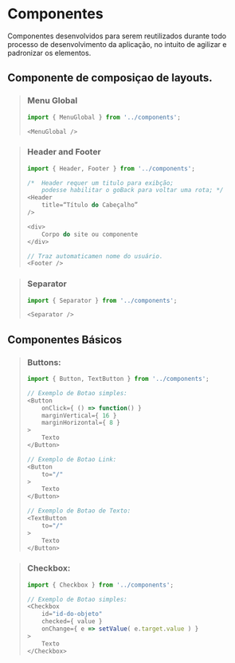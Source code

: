 # Componentes
Componentes desenvolvidos para serem reutilizados durante todo processo de desenvolvimento da aplicação, no intuito de agilizar e padronizar os elementos.

## Componente de composiçao de layouts.

> ### Menu Global
>   ```javascript
>   import { MenuGlobal } from '../components';
>
>   <MenuGlobal />
>   ```

> ### Header and Footer
>   ```javascript
>   import { Header, Footer } from '../components';
>
>   /*  Header requer um titulo para exibção;
>       podesse habilitar o goBack para voltar uma rota; */
>   <Header 
>       title=“Título do Cabeçalho”
>   />
>   
>   <div>
>       Corpo do site ou componente
>   </div>
>
>   // Traz automaticamen nome do usuário.
>   <Footer />
>   ```

> ### Separator
>   ```javascript
>   import { Separator } from '../components';
>
>   <Separator />
>   ```

## Componentes Básicos

> ### Buttons:
>   ```javascript
>   import { Button, TextButton } from '../components';
> 
>   // Exemplo de Botao simples:
>   <Button 
>       onClick={ () => function() }
>       marginVertical={ 16 }
>       marginHorizontal={ 8 }
>   >
>       Texto
>   </Button>
>
>   // Exemplo de Botao Link:
>   <Button 
>       to="/"
>   >
>       Texto
>   </Button>
>
>   // Exemplo de Botao de Texto:
>   <TextButton 
>       to="/"
>   >
>       Texto
>   </Button>
>   ```

> ### Checkbox:
>   ```javascript
>   import { Checkbox } from '../components';
> 
>   // Exemplo de Botao simples:
>   <Checkbox 
>       id="id-do-objeto"
>       checked={ value }
>       onChange={ e => setValue( e.target.value ) }
>   >
>       Texto
>   </Checkbox>
>   ```

